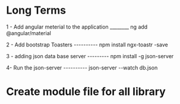 # Long Terms

1 - Add angular meterial to the application ________ ng add @angular/material

2 - Add bootstrap Toasters      ----------      npm install ngx-toastr -save

3 - adding json data base  server ---------      npm install -g json-server

4-  Run the json-server          ----------      json-server --watch db.json

# Create module file for all library


